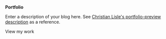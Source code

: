 
**Portfolio**
<divider width="w-1/3" />

Enter a description of your blog here. See [Christian Lisle's portfolio-preview description](https://github.com/ChristianLisle/portfolio/blob/christianlisle.io/src/content/general/portfolio-preview.md) as a reference.

<nuxt-link to="/category/portfolio" class="text-primary-light dark:text-primary-dark underline hover:no-underline transition">
  View my work
</nxut-link>
